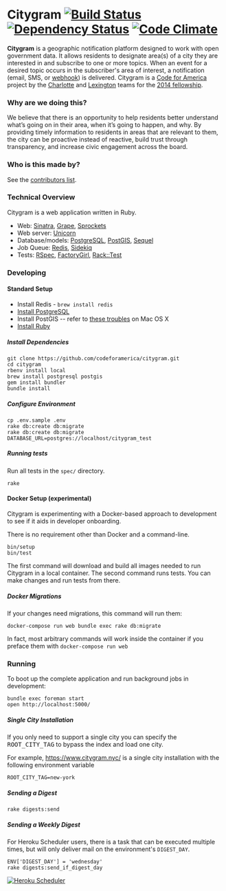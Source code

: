 # Citygram [![Build Status](http://img.shields.io/travis/codeforamerica/citygram.svg)][travis] [![Dependency Status](http://img.shields.io/gemnasium/codeforamerica/citygram.svg)][gemnasium] [![Code Climate](http://img.shields.io/codeclimate/github/codeforamerica/citygram.svg)][codeclimate]

[travis]: https://travis-ci.org/codeforamerica/citygram
[gemnasium]: https://gemnasium.com/codeforamerica/citygram
[codeclimate]: https://codeclimate.com/github/codeforamerica/citygram

__Citygram__ is a geographic notification platform designed to work with open government data. It allows residents to designate area(s) of a city they are interested in and subscribe to one or more topics. When an event for a desired topic occurs in the subscriber's area of interest, a notification (email, SMS, or [webhook]) is delivered. Citygram is a [Code for America] project by the [Charlotte] and [Lexington] teams for the [2014 fellowship].

[webhook]: http://en.wikipedia.org/wiki/Webhook
[Code for America]: https://github.com/codeforamerica
[Charlotte]: http://team-charlotte.tumblr.com/
[Lexington]: http://teambiglex.tumblr.com/
[2014 fellowship]: http://www.codeforamerica.org/geeks/our-geeks/2014-fellows/

### Why are we doing this?

We believe that there is an opportunity to help residents better understand what’s going on in their area, when it’s going to happen, and why. By providing timely information to residents in areas that are relevant to them, the city can be proactive instead of reactive, build trust through transparency, and increase civic engagement across the board.

### Who is this made by?

See the [contributors list](https://github.com/codeforamerica/citygram/graphs/contributors).

### Technical Overview

Citygram is a web application written in Ruby.

* Web: [Sinatra](https://github.com/sinatra/sinatra), [Grape](https://github.com/intridea/grape), [Sprockets](https://github.com/sstephenson/sprockets)
* Web server: [Unicorn](http://unicorn.bogomips.org/)
* Database/models: [PostgreSQL](http://www.postgresql.org/), [PostGIS](http://postgis.net/), [Sequel](https://github.com/jeremyevans/sequel/)
* Job Queue: [Redis](http://redis.io/), [Sidekiq](https://github.com/mperham/sidekiq)
* Tests: [RSpec](https://github.com/rspec), [FactoryGirl](https://github.com/thoughtbot/factory_girl), [Rack::Test](https://github.com/brynary/rack-test)


### Developing

#### Standard Setup

* Install Redis - `brew install redis`
* [Install PostgreSQL](https://github.com/codeforamerica/howto/blob/master/PostgreSQL.md)
* Install PostGIS -- refer to [these troubles](https://github.com/codeforamerica/citygram/issues/188) on Mac OS X
* [Install Ruby](https://github.com/codeforamerica/howto/blob/master/Ruby.md)

##### Install Dependencies

```
git clone https://github.com/codeforamerica/citygram.git
cd citygram
rbenv install local
brew install postgresql postgis
gem install bundler
bundle install
```

##### Configure Environment

```
cp .env.sample .env
rake db:create db:migrate
rake db:create db:migrate DATABASE_URL=postgres://localhost/citygram_test
```

##### Running tests

Run all tests in the `spec/` directory.

```
rake
```



#### Docker Setup (experimental)

Citygram is experimenting with a Docker-based approach to development to see if it aids in developer onboarding.

There is no requirement other than Docker and a command-line.

```
bin/setup
bin/test
```

The first command will download and build all images needed to run Citygram in a local container.
The second command runs tests.  You can make changes and run tests from there.  

##### Docker Migrations

If your changes need migrations, this command will run them:

```
docker-compose run web bundle exec rake db:migrate
```

In fact, most arbitrary commands will work inside the container if you preface them with ```docker-compose run web```

### Running

To boot up the complete application and run background jobs in development:

```
bundle exec foreman start
open http://localhost:5000/
```


##### Single City Installation

If you only need to support a single city you can specify the <kbd>ROOT_CITY_TAG</kbd> to bypass the index and load one city.

For example, https://www.citygram.nyc/ is a single city installation with the following environment variable

```
ROOT_CITY_TAG=new-york
```

##### Sending a Digest

```
rake digests:send
```

##### Sending a Weekly Digest

For Heroku Scheduler users, there is a task that can be executed multiple times,
but will only deliver mail on the environment's `DIGEST_DAY`.

```
ENV['DIGEST_DAY'] = 'wednesday'
rake digests:send_if_digest_day
```

[![Heroku Scheduler](https://cloud.githubusercontent.com/assets/81055/8840908/732942c2-30b5-11e5-8af7-06b9e169d281.png)](https://devcenter.heroku.com/articles/scheduler)

